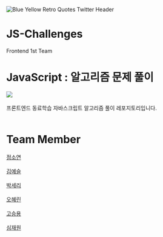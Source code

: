 
![Blue Yellow Retro Quotes Twitter Header](https://user-images.githubusercontent.com/108272222/228521146-e12888c0-6e1a-4c7e-ab19-b8515ce789b4.gif)

# JS-Challenges
Frontend 1st Team

JavaScript : 알고리즘 문제 풀이
===========================

<img src="https://img.shields.io/badge/JavaScript-F7DF1E?style=for-the-badge&logo=JavaScript&logoColor=white"> 
<br><br>
프론트엔드 동료학습 자바스크립트 알고리즘 풀이 레포지토리입니다.
<br><br>

Team Member
===========
[정소연](https://github.com/mozjsy)
<br>
<br>
[김예슬](https://github.com/yesoryeseul)
<br>
<br>
[박세리](https://github.com/seripar)
<br>
<br>
[오혜린](https://github.com/ooherin)
<br>
<br>
[고승용](https://github.com/seungyonggo)
<br>
<br>
[심재원](https://github.com/Jaewon)
